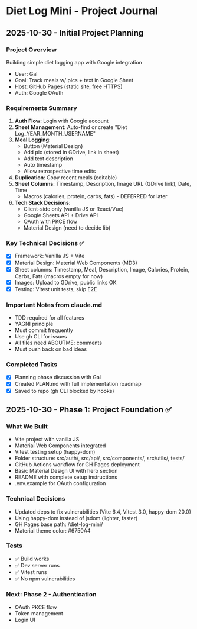 # Diet Log Mini - Project Journal

## 2025-10-30 - Initial Project Planning

### Project Overview
Building simple diet logging app with Google integration
- User: Gal
- Goal: Track meals w/ pics + text in Google Sheet
- Host: GitHub Pages (static site, free HTTPS)
- Auth: Google OAuth

### Requirements Summary
1. **Auth Flow**: Login with Google account
2. **Sheet Management**: Auto-find or create "Diet Log_YEAR_MONTH_USERNAME"
3. **Meal Logging**:
   - Button (Material Design)
   - Add pic (stored in GDrive, link in sheet)
   - Add text description
   - Auto timestamp
   - Allow retrospective time edits
4. **Duplication**: Copy recent meals (editable)
5. **Sheet Columns**: Timestamp, Description, Image URL (GDrive link), Date, Time
   - Macros (calories, protein, carbs, fats) - DEFERRED for later
6. **Tech Stack Decisions**:
   - Client-side only (vanilla JS or React/Vue)
   - Google Sheets API + Drive API
   - OAuth with PKCE flow
   - Material Design (need to decide lib)

### Key Technical Decisions ✅
- [x] Framework: Vanilla JS + Vite
- [x] Material Design: Material Web Components (MD3)
- [x] Sheet columns: Timestamp, Meal, Description, Image, Calories, Protein, Carbs, Fats (macros empty for now)
- [x] Images: Upload to GDrive, public links OK
- [x] Testing: Vitest unit tests, skip E2E

### Important Notes from claude.md
- TDD required for all features
- YAGNI principle
- Must commit frequently
- Use gh CLI for issues
- All files need ABOUTME: comments
- Must push back on bad ideas

### Completed Tasks
- [x] Planning phase discussion with Gal
- [x] Created PLAN.md with full implementation roadmap
- [x] Saved to repo (gh CLI blocked by hooks)

## 2025-10-30 - Phase 1: Project Foundation ✅

### What We Built
- Vite project with vanilla JS
- Material Web Components integrated
- Vitest testing setup (happy-dom)
- Folder structure: src/auth/, src/api/, src/components/, src/utils/, tests/
- GitHub Actions workflow for GH Pages deployment
- Basic Material Design UI with hero section
- README with complete setup instructions
- .env.example for OAuth configuration

### Technical Decisions
- Updated deps to fix vulnerabilities (Vite 6.4, Vitest 3.0, happy-dom 20.0)
- Using happy-dom instead of jsdom (lighter, faster)
- GH Pages base path: /diet-log-mini/
- Material theme color: #6750A4

### Tests
- ✅ Build works
- ✅ Dev server runs
- ✅ Vitest runs
- ✅ No npm vulnerabilities

### Next: Phase 2 - Authentication
- OAuth PKCE flow
- Token management
- Login UI
